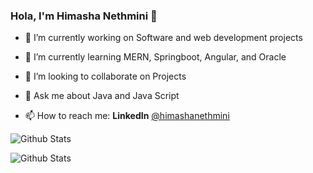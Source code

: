 ### Hola, I'm Himasha Nethmini 👋


- 🔭 I’m currently working on Software and web development projects

- 🌱 I’m currently learning MERN, Springboot, Angular, and Oracle

- 👯 I’m looking to collaborate on Projects

- 💬 Ask me about Java and Java Script

- 📫 How to reach me:
      **LinkedIn**  [@himashanethmini](https://www.linkedin.com/in/himasha-nethmini-4b32a1231/)
      
      
 ![Github Stats](https://github-readme-stats.vercel.app/api?username=himashanethmini&&show_icons=true&title_color=ffffff&icon_color=bb2acf&text_color=daf7dc&bg_color=00006F)
 
 ![Github Stats](https://github-readme-stats.vercel.app/api?username=himashanethmini&&show_icons=true&title_color=ffffff&icon_color=bb2acf&text_color=daf7dc&bg_color=000045)
